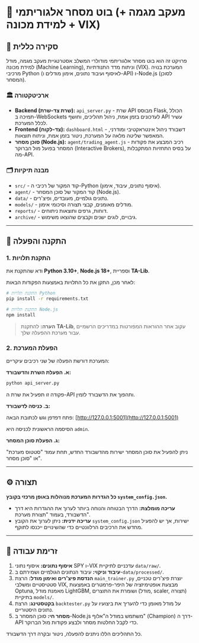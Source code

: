 # 🤖 בוט מסחר אלגוריתמי (מעקב מגמה + למידת מכונה + VIX)

## 📝 סקירה כללית

פרויקט זה הוא בוט מסחר אלגוריתמי מודולרי המשלב אסטרטגיית מעקב מגמה, מודל למידת מכונה (Machine Learning), וניתוח מדד התנודתיות (VIX). המערכת בנויה מרכיבי Python (לאיסוף ועיבוד נתונים, אימון מודלים ו-API) ו-Node.js (לסוכן המסחר).

### 🏛️ ארכיטקטורה

- **Backend (שרת צד-שרת):** `api_server.py` - שרת API מבוסס Flask, הכולל תמיכה ב-WebSockets לעדכונים בזמן אמת, ניהול תהליכים, וחושף API עשיר לכלל המערכת.
- **Frontend (צד-לקוח):** `dashboard.html` - דשבורד ניהול אינטראקטיבי ומודרני, המאפשר שליטה מלאה על המערכת, ניטור בזמן אמת, וניתוח תוצאות.
- **סוכן מסחר (Node.js):** `agent/trading_agent.js` - רכיב המבצע את פקודות המסחר בפועל מול הברוקר (Interactive Brokers), על בסיס התחזיות המתקבלות מה-API.

### 🗂️ מבנה תיקיות

- `src/` - קוד המקור של רכיבי ה-Python (איסוף נתונים, עיבוד, אימון).
- `agent/` - קוד המקור של סוכן המסחר (Node.js).
- `data/` - נתונים גולמיים, מעובדים, ופיצ'רים.
- `models/` - מודלים מאומנים, קבצי תצורה וסיכומי אימון.
- `reports/` - דוחות, גרפים ותוצאות ניתוחים.
- `archive/` - גיבויים, לוגים ישנים וקבצים שהוצאו משימוש.

---

## 🚀 התקנה והפעלה

### 1. התקנת תלויות

ודא שהתקנת את **Python 3.10+**, **Node.js 18+**, וספריית **TA-Lib**.

לאחר מכן, התקן את כל התלויות באמצעות הפקודות הבאות:

```bash
# התקנת תלויות Python
pip install -r requirements.txt

# התקנת תלויות Node.js
npm install
```

> **הערה:** להתקנת **TA-Lib**, עקוב אחר ההוראות המפורטות במדריכים הרשמיים עבור מערכת ההפעלה שלך.

### 2. הפעלת המערכת

המערכת דורשת הפעלה של שני רכיבים עיקריים:

**א. הפעלת השרת והדשבורד:**

```bash
python api_server.py
```

פקודה זו תפעיל את שרת ה-API ותהפוך את הדשבורד לזמין.

**ב. כניסה לדשבורד:**

פתח דפדפן וגש לכתובת הבאה:
[http://127.0.0.1:5001](http://127.0.0.1:5001)

הסיסמה הראשונית לכניסה היא `admin`.

**ג. הפעלת סוכן המסחר:**

ניתן להפעיל את סוכן המסחר ישירות מהדשבורד החדש, תחת עמוד "סטטוס מערכת" או "סוכן מסחר".

---

## ⚙️ תצורה

**כל הגדרות המערכת מנוהלות באופן מרכזי בקובץ `system_config.json`.**

- **עריכה מומלצת:** הדרך הבטוחה והנוחה ביותר לערוך את ההגדרות היא דרך הדשבורד, בעמוד "תצורת מערכת".
- **עריכה ידנית:** ניתן לערוך את הקובץ `system_config.json` ישירות, אך יש להפעיל מחדש את הרכיבים הרלוונטיים כדי שהשינויים ייכנסו לתוקף.

---

## 🌊 זרימת עבודה

1.  **איסוף נתונים:** איסוף נתוני SPY ו-VIX עדכניים לתיקיית `data/raw/`.
2.  **עיבוד וניקוי:** עיבוד הנתונים הגולמיים ושמירתם ב-`data/processed/`.
3.  **הנדסת פיצ'רים ואימון מודל:** הרצת `main_trainer.py` יוצרת פיצ'רים טכניים, סטטיסטיים ומשלבי VIX, מבצעת אופטימיזציה של היפר-פרמטרים באמצעות Optuna, מאמנת מודל LightGBM, ושומרת את התוצרים (מודל, scaler, תצורה) בתיקיית `models/`.
4.  **בקטסטינג:** הרצת `backtester.py` על מודל מאומן כדי להעריך את ביצועיו על נתונים היסטוריים.
5.  **מסחר חי:** סוכן המסחר ב-Node.js משתמש במודל ה"אלוף" (Champion) דרך ה-API כדי לקבל החלטות מסחר ולבצע פקודות מול הברוקר.

כל התהליכים הללו ניתנים להפעלה, ניטור ובקרה דרך הדשבורד.
